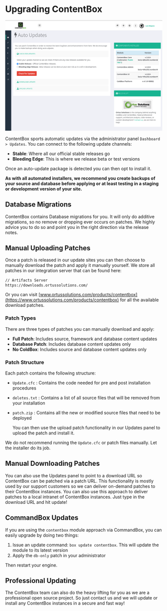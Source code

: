 # Upgrading ContentBox

![udpates](../../.gitbook/assets/updates.png)

ContentBox sports automatic updates via the administrator panel `Dashboard > Updates`. You can connect to the following update channels:

* **Stable**: Where all our official stable releases go
* **Bleeding Edge**: This is where we release beta or test versions

Once an auto-update package is detected you can then opt to install it.

**As with all automated installers, we recommend you create backups of your source and database before applying or at least testing in a staging or development version of your site.**

## Database Migrations

ContentBox contains Database migrations for you. It will only do additive migrations, so no remove or dropping ever occurs on patches. We highly advice you to do so and point you in the right direction via the release notes.

## Manual Uploading Patches

Once a patch is released in our update sites you can then choose to manually download the patch and apply it manually yourself. We store all patches in our integration server that can be found here:

```text
// Artifacts Server
https://downloads.ortussolutions.com/
```

Or you can visit [www.ortussolutions.com/products/contentbox](https://www.ortussolutions.com/products/contentbox) for all the available download patches.

### Patch Types

There are three types of patches you can manually download and apply:

* **Full Patch**: Includes source, framework and database content updates
* **Database Patch**: Includes database content updates only
* **No ColdBox**: Includes source and database content updates only

### Patch Structure

Each patch contains the following structure:

* `Update.cfc`  : Contains the code needed for pre and post installation procedures
* `deletes.txt` : Contains a list of all source files that will be removed from your installation
* `patch.zip` : Contains all the new or modified source files that need to be deployed

  You can then use the upload patch functionality in our Updates panel to upload the patch and install it.

We do not recommend running the `Update.cfc` or patch files manually. Let the installer do its job.

## Manual Downloading Patches

You can also use the Updates panel to point to a download URL so ContentBox can be patched via a patch URL. This functionality is mostly used by our support customers so we can deliver on-demand patches to their ContentBox instances. You can also use this approach to deliver patches to a local intranet of ContentBox instances. Just type in the download URL and hit update!

## CommandBox Updates

If you are using the `contentbox` module approach via CommandBox, you can easily upgrade by doing two things:

1. Issue an update command: `box update contentbox`. This will update the module to its latest version
2. Apply the `db-only` patch in your administrator

Then restart your engine.

## Professional Updating

The ContentBox team can also do the heavy lifting for you as we are a professional open source project. So just contact us and we will update or install any ContentBox instances in a secure and fast way!

